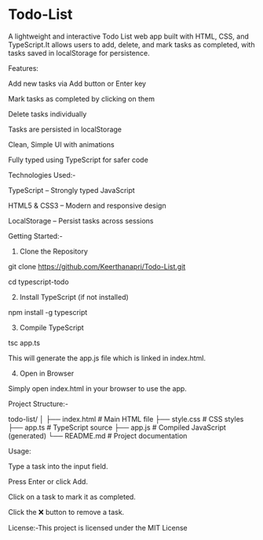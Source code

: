 # Todo-List

A lightweight and interactive Todo List web app built with HTML, CSS, and TypeScript.It allows users to add, delete, and mark tasks as completed, with tasks saved in localStorage for persistence.

Features:

Add new tasks via Add button or Enter key

Mark tasks as completed by clicking on them

Delete tasks individually

Tasks are persisted in localStorage

Clean, Simple UI with animations 

Fully typed using TypeScript for safer code

Technologies Used:-

TypeScript – Strongly typed JavaScript

HTML5 & CSS3 – Modern and responsive design

LocalStorage – Persist tasks across sessions

Getting Started:-

1. Clone the Repository
   
git clone https://github.com/Keerthanapri/Todo-List.git

cd typescript-todo

2. Install TypeScript (if not installed)
   
npm install -g typescript

3. Compile TypeScript
   
tsc app.ts

This will generate the app.js file which is linked in index.html.

4. Open in Browser

Simply open index.html in your browser to use the app.

Project Structure:-

todo-list/
│
├── index.html   # Main HTML file
├── style.css    # CSS styles
├── app.ts       # TypeScript source
├── app.js       # Compiled JavaScript (generated)
└── README.md    # Project documentation


Usage:


Type a task into the input field.

Press Enter or click Add.

Click on a task to mark it as completed.

Click the ❌ button to remove a task.


License:-This project is licensed under the MIT License 
